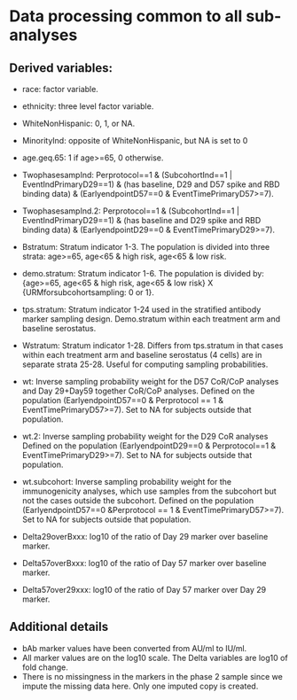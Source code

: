 # Data processing common to all sub-analyses


## Derived variables:

* race: factor variable.
* ethnicity: three level factor variable.
* WhiteNonHispanic: 0, 1, or NA.
* MinorityInd: opposite of WhiteNonHispanic, but NA is set to 0
* age.geq.65: 1 if age>=65, 0 otherwise.

* TwophasesampInd: Perprotocol==1 & (SubcohortInd==1 | EventIndPrimaryD29==1) &
  (has baseline, D29 and D57 spike and RBD binding data) & (EarlyendpointD57==0 & EventTimePrimaryD57>=7).  
* TwophasesampInd.2: Perprotocol==1 & (SubcohortInd==1 | EventIndPrimaryD29==1) &
  (has baseline and D29 spike and RBD binding data)  & (EarlyendpointD29==0 & EventTimePrimaryD29>=7).  

* Bstratum: Stratum indicator 1-3. The population is divided into three
   strata: age>=65, age<65 & high risk, age<65 & low risk.  
* demo.stratum: Stratum indicator 1-6. The population is divided by: {age>=65, age<65 & high risk, age<65 & low risk} X {URMforsubcohortsampling: 0 or 1}.  
* tps.stratum: Stratum indicator 1-24 used in the stratified antibody marker sampling design. Demo.stratum within each treatment arm and baseline serostatus. 
* Wstratum: Stratum indicator 1-28. Differs from tps.stratum in
  that cases within each treatment arm and baseline serostatus (4 cells) are in separate strata 25-28. Useful for computing sampling probabilities.
* wt: Inverse sampling probability weight for the D57 CoR/CoP analyses and Day 29+Day59 together CoR/CoP analyses. Defined on the population (EarlyendpointD57==0 & Perprotocol == 1 & EventTimePrimaryD57>=7). Set to NA for subjects outside that population.
* wt.2: Inverse sampling probability weight for the D29 CoR analyses Defined on the population (EarlyendpointD29==0 & Perprotocol==1 & EventTimePrimaryD29>=7). Set to NA for subjects outside that population.
* wt.subcohort: Inverse sampling probability weight for the immunogenicity analyses, which use samples from the subcohort but not the cases outside the subcohort. Defined on the population (EarlyendpointD57==0 &Perprotocol == 1 & EventTimePrimaryD57>=7). Set to NA for subjects outside that population.

* Delta29overBxxx: log10 of the ratio of Day 29 marker over baseline marker.
* Delta57overBxxx: log10 of the ratio of Day 57 marker over baseline marker.
* Delta57over29xxx: log10 of the ratio of Day 57 marker over Day 29 marker.


## Additional details

* bAb marker values have been converted from AU/ml to IU/ml.
* All marker values are on the log10 scale. The Delta variables are log10 of fold change. 
* There is no missingness in the markers in the phase 2 sample since we impute the missing
  data here. Only one imputed copy is created. 
